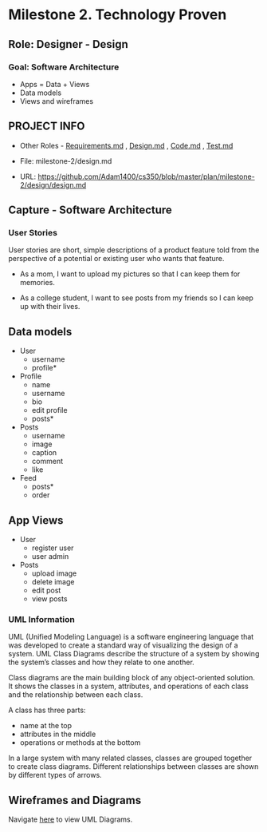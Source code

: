 # Milestone 2. Technology Proven

## Role: Designer - Design

### Goal: Software Architecture

* Apps = Data + Views
* Data models
* Views and wireframes

## PROJECT INFO


* Other Roles - [Requirements.md](https://github.com/Adam1400/cs350/blob/master/plan/milestone-2/requirements.md)
, [Design.md](https://github.com/Adam1400/cs350/tree/master/plan/milestone-2/design)
, [Code.md](https://github.com/Adam1400/cs350/blob/master/plan/milestone-2/code.md)
, [Test.md](https://github.com/Adam1400/cs350/blob/master/plan/milestone-2/test.md)



* File: milestone-2/design.md

* URL: https://github.com/Adam1400/cs350/blob/master/plan/milestone-2/design/design.md



## Capture - Software Architecture

### User Stories
User stories are short, simple descriptions of a product feature told from the perspective of a potential or existing user who wants that feature.

* As a mom, I want to upload my pictures so that I can keep them for memories.

* As a college student, I want to see posts from my friends so I can keep up with their lives.

## Data models

* User
    - username
    - profile*
* Profile
    - name
    - username
    - bio
    - edit profile
    - posts*
* Posts
    - username
    - image
    - caption
    - comment
    - like
* Feed
    - posts*
    - order

## App Views

* User
    - register user
    - user admin
* Posts
    - upload image
    - delete image
    - edit post
    - view posts

### UML Information

UML (Unified Modeling Language) is a software engineering language that was developed to create a standard way of visualizing the design of a system. UML Class Diagrams describe the structure of a system by showing the system’s classes and how they relate to one another.

Class diagrams are the main building block of any object-oriented solution. It shows the classes in a system, attributes, and operations of each class and the relationship between each class.

A class has three parts: 
- name at the top
- attributes in the middle 
- operations or methods at the bottom 

In a large system with many related classes, classes are grouped together to create class diagrams. Different relationships between classes are shown by different types of arrows.

## Wireframes and Diagrams

Navigate [here](https://github.com/Adam1400/cs350/tree/master/plan/milestone-2/design/diagrams) to view UML Diagrams.



